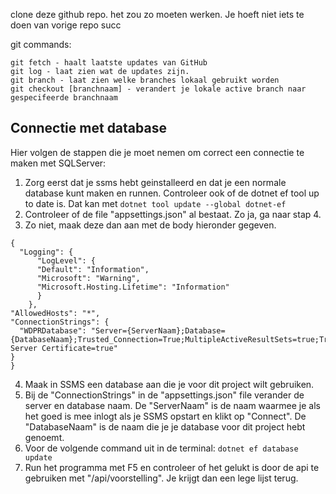 
clone deze github repo.
het zou zo moeten werken. 
Je hoeft niet iets te doen van vorige repo
succ

git commands: 
```
git fetch - haalt laatste updates van GitHub
git log - laat zien wat de updates zijn.
git branch - laat zien welke branches lokaal gebruikt worden
git checkout [branchnaam] - verandert je lokale active branch naar gespecifeerde branchnaam
```

## Connectie met database
Hier volgen de stappen die je moet nemen om correct een connectie te maken met SQLServer:
1. Zorg eerst dat je ssms hebt geinstalleerd en dat je een normale database kunt maken en runnen. Controleer ook of de dotnet ef tool up to date is. Dat kan met ```dotnet tool update --global dotnet-ef```
2. Controleer of de file "appsettings.json" al bestaat. Zo ja, ga naar stap 4.
3. Zo niet, maak deze dan aan met de body hieronder gegeven.
```
{
  "Logging": {
      "LogLevel": {
      "Default": "Information",
      "Microsoft": "Warning",
      "Microsoft.Hosting.Lifetime": "Information"
      }
    },
"AllowedHosts": "*",
"ConnectionStrings": {
  "WDPRDatabase": "Server={ServerNaam};Database={DatabaseNaam};Trusted_Connection=True;MultipleActiveResultSets=true;Trust Server Certificate=true"
}
}
```
4. Maak in SSMS een database aan die je voor dit project wilt gebruiken. 
5. Bij de "ConnectionStrings" in de "appsettings.json" file verander de server en database naam. De "ServerNaam" is de naam waarmee je als het goed is 
mee inlogt als je SSMS opstart en klikt op "Connect". De "DatabaseNaam" is de naam die je je database voor dit project hebt genoemt.
6. Voor de volgende command uit in de terminal: ```dotnet ef database update```
7. Run het programma met F5 en controleer of het gelukt is door de api te gebruiken met "/api/voorstelling". Je krijgt dan een lege lijst terug.
